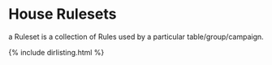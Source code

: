 # House Rulesets

a Ruleset is a collection of Rules used by a particular table/group/campaign.

{% include dirlisting.html %}

